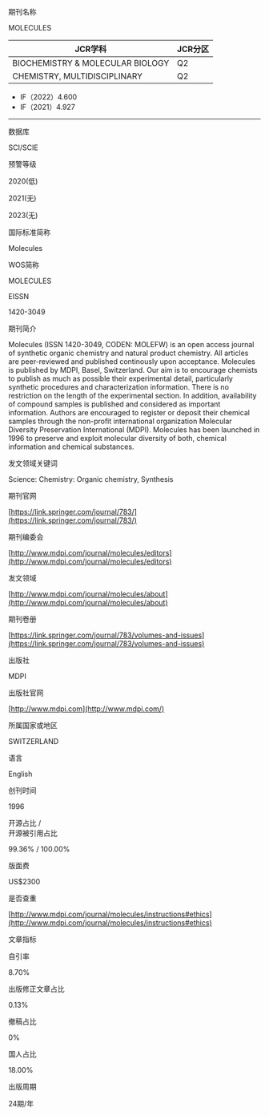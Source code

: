期刊名称

MOLECULES

| JCR学科 | JCR分区 |
| ---- | ---- |
| BIOCHEMISTRY & MOLECULAR BIOLOGY | Q2 |
| CHEMISTRY, MULTIDISCIPLINARY | Q2 |
- IF（2022）4.600
- IF（2021）4.927
---
  
数据库

SCI/SCIE

预警等级

2020(低)

2021(无)

2023(无)

国际标准简称

Molecules

WOS简称

MOLECULES

EISSN

1420-3049

期刊简介

Molecules (ISSN 1420-3049, CODEN: MOLEFW) is an open access journal of synthetic organic chemistry and natural product chemistry. All articles are peer-reviewed and published continously upon acceptance. Molecules is published by MDPI, Basel, Switzerland. Our aim is to encourage chemists to publish as much as possible their experimental detail, particularly synthetic procedures and characterization information. There is no restriction on the length of the experimental section. In addition, availability of compound samples is published and considered as important information. Authors are encouraged to register or deposit their chemical samples through the non-profit international organization Molecular Diversity Preservation International (MDPI). Molecules has been launched in 1996 to preserve and exploit molecular diversity of both, chemical information and chemical substances.

发文领域关键词

Science: Chemistry: Organic chemistry, Synthesis

期刊官网

[https://link.springer.com/journal/783/](https://link.springer.com/journal/783/)

期刊编委会

[http://www.mdpi.com/journal/molecules/editors](http://www.mdpi.com/journal/molecules/editors)

发文领域

[http://www.mdpi.com/journal/molecules/about](http://www.mdpi.com/journal/molecules/about)

期刊卷册

[https://link.springer.com/journal/783/volumes-and-issues](https://link.springer.com/journal/783/volumes-and-issues)

出版社

MDPI

出版社官网

[http://www.mdpi.com](http://www.mdpi.com/)

所属国家或地区

SWITZERLAND

语言

English

创刊时间

1996

开源占比 /  
开源被引用占比

99.36% / 100.00%

版面费

US$2300

是否查重

[http://www.mdpi.com/journal/molecules/instructions#ethics](http://www.mdpi.com/journal/molecules/instructions#ethics)

文章指标

自引率

8.70%

出版修正文章占比

0.13%

撤稿占比

0%

国人占比

18.00%

出版周期

24期/年